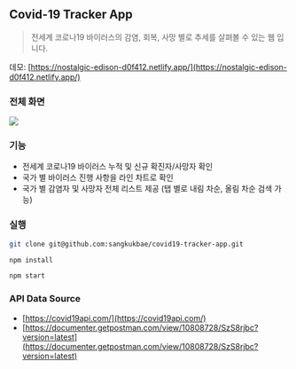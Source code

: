 ## Covid-19 Tracker App 
> 전세계 코로나19 바이러스의 감염, 회복, 사망 별로 추세를 살펴볼 수 있는 웹 입니다. 

데모: [https://nostalgic-edison-d0f412.netlify.app/](https://nostalgic-edison-d0f412.netlify.app/)

### 전체 화면
![](https://i.imgur.com/4KLbULK.png)

### 기능
* 전세계 코로나19 바이러스 누적 및 신규 확진자/사망자 확인 
* 국가 별 바이러스 진행 사항을 라인 차트로 확인 
* 국가 별 감염자 및 사망자 전체 리스트 제공 (탭 별로 내림 차순, 올림 차순 검색 가능)

### 실행
```bash
git clone git@github.com:sangkukbae/covid19-tracker-app.git
```

```bash
npm install 
```

```bash
npm start
```

### API Data Source 
* [https://covid19api.com/](https://covid19api.com/)
* [https://documenter.getpostman.com/view/10808728/SzS8rjbc?version=latest](https://documenter.getpostman.com/view/10808728/SzS8rjbc?version=latest)

